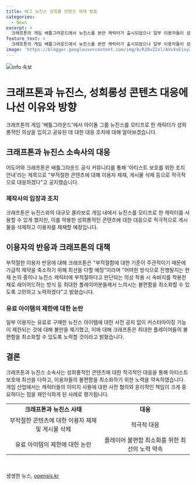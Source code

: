 ```yaml
---
title: 배그 뉴진스 성희롱 컨텐츠 제재 발표
categories:
  - News
excerpt: >
  크래프톤의 게임 배틀그라운드에서 뉴진스를 본딴 캐릭터가 출시되었으나 일부 이용자들이 성희롱성 컨텐츠를 제작하자 제작사와 뉴진스 소속사가 적극 대응했다. 크래프톤과 어도어는 이용자 제재와 부적절한 게시물 삭제로 대응한다는 공지를 했으며, 뉴진스를 본딴 캐릭터에 선정적인 의상을 입히는 등의 행동으로 논란이 발생했다. 이에 대해 크래프톤은 사과하고, 커스터마이징 기능 제한으로 인한 환불 요구에 대해 최선을 다할 것이라고 밝혔다. 이에 대한 결정은 현재 논의 중이며, 플레이어들의 불편함을 최소화하기 위한 노력을 기울일 예정이다.
feature_text: >
  크래프톤의 게임 배틀그라운드에서 뉴진스를 본딴 캐릭터가 출시되었으나 일부 이용자들이 성희롱성 컨텐츠를 제작하자 제작사와 뉴진스 소속사가 적극 대응했다. 크래프톤과 어도어는 이용자 제재와 부적절한 게시물 삭제로 대응한다는 공지를 했으며, 뉴진스를 본딴 캐릭터에 선정적인 의상을 입히는 등의 행동으로 논란이 발생했다. 이에 대해 크래프톤은 사과하고, 커스터마이징 기능 제한으로 인한 환불 요구에 대해 최선을 다할 것이라고 밝혔다. 이에 대한 결정은 현재 논의 중이며, 플레이어들의 불편함을 최소화하기 위한 노력을 기울일 예정이다.
image: 'https://blogger.googleusercontent.com/img/b/R29vZ2xl/AVvXsEixyZcFfHzMRdzZMjFBmAUKJYCLCGyLL1o632UiGVXcaFdKo_bkvkuCioo0uUKlGfBVcT3P84aROyZIXSBEx3Aw5nCQ3pTgDom1WDC4m8eifvWiAmWEEVb4x6G_l8C0QH225ldMjyaFvpxGEBGNO37VmDTDMHGhJPq73UglMfDca1-0aw/s1600/blogspot.png'
---
```


<p><img src="https://blogger.googleusercontent.com/img/b/R29vZ2xl/AVvXsEixyZcFfHzMRdzZMjFBmAUKJYCLCGyLL1o632UiGVXcaFdKo_bkvkuCioo0uUKlGfBVcT3P84aROyZIXSBEx3Aw5nCQ3pTgDom1WDC4m8eifvWiAmWEEVb4x6G_l8C0QH225ldMjyaFvpxGEBGNO37VmDTDMHGhJPq73UglMfDca1-0aw/s1600/blogspot.png" alt="info 속보" /></p>

<h1>크래프톤과 뉴진스, 성희롱성 콘텐츠 대응에 나선 이유와 방향</h1>

<p data-ke-size="size16">크래프톤의 게임 '배틀그라운드'에서 아이돌 그룹 뉴진스를 모티프로 한 캐릭터가 성희롱적인 의상을 입히고 공유된 데 대한 대응 조치에 대해 알아보겠습니다.</p>

<h2 data-ke-size="size26">크래프톤과 뉴진스 소속사의 대응</h2>

<p data-ke-size="size16">어도어와 크래프톤은 배틀그라운드 공식 커뮤니티를 통해 '아티스트 보호를 위한 조치 안내'라는 제목으로 "부적절한 콘텐츠에 대해 이용자 제재, 게시물 삭제 등으로 적극적으로 대응하겠다"고 공지했습니다.</p>

<h3>제작사의 입장과 조치</h3>

<p data-ke-size="size16">크래프톤은 뉴진스와의 대규모 콜라보로 게임 내에서 뉴진스를 모티프로 한 캐릭터를 사용할 수 있게 했지만, 이를 악용한 성희롱적인 콘텐츠에 대한 대응으로 적극적으로 게시물을 삭제하고 이용자를 제재할 예정입니다.</p>

<h2 data-ke-size="size26">이용자의 반응과 크래프톤의 대책</h2>

<p data-ke-size="size16">부적절한 이용자 반응에 대해 크래프톤은 "부적절함에 대한 기준이 주관적이기 때문에 가급적 제약을 축소하기 위해 최선을 다할 예정"이라며 "어떠한 방식으로 진행될지는 현재 논의 중이나 뉴진스 캐릭터에 부적절하다고 판단되는 의상 착용 시 속바지를 착용한 채로 레이어드하는 방식 등 최대한 플레이어분들께서 느끼시는 불편함을 최소화할 수 있도록 고민하고 노력하겠다"고 밝혔습니다.</p>

<h3>유료 아이템의 제한에 대한 논란</h3>

<p data-ke-size="size16">일부 이용자는 유료로 구매한 뉴진스 아이템에 대한 사전 공지 없이 커스터마이징 기능이 제한되는 것에 대해 불만을 제기했고, 이에 대해 크래프톤은 최대한 플레이어들의 불편함을 최소화할 수 있도록 노력할 것이라고 밝혔습니다.</p>

<h2 data-ke-size="size26">결론</h2>

<p data-ke-size="size16">크래프톤과 뉴진스 소속사는 성희롱적인 콘텐츠에 대한 적극적인 대응을 통해 아티스트 보호에 최선을 다하고, 이용자들의 불편함을 최소화하기 위한 노력을 약속하였습니다. 게임 산업에서는 캐릭터들의 이미지 사용에 대한 사전 협의와 윤리적인 책임이 크게 중요하다는 점을 재인식하게 된 사례로 평가됩니다.</p>

<table>
<tbody>
<tr>
<td style="text-align: center; height: 17px;"><b>크래프톤과 뉴진스 사태</b></td>
<td style="text-align: center; height: 17px;"><b>대응</b></td>
</tr>
<tr>
<td style="text-align: center; height: 17px;">부적절한 콘텐츠에 대한 이용자 제재 및 게시물 삭제</td>
<td style="text-align: center; height: 17px;">적극적 대응</td>
</tr>
<tr>
<td style="text-align: center; height: 17px;">유료 아이템의 제한에 대한 논란</td>
<td style="text-align: center; height: 17px;">플레이어 불편함 최소화를 위한 최선의 노력 약속</td>
</tr>
</tbody>
</table>

<p data-ke-size="size16">&nbsp;</p>
생생한 뉴스, <a href="https://opensis.kr" rel="dofollow">opensis.kr</a>


